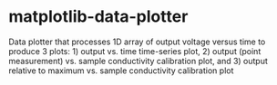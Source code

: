 # matplotlib-data-plotter
Data plotter that processes 1D array of output voltage versus time to produce 3 plots: 1) output vs. time time-series plot, 2) output (point measurement) vs. sample conductivity calibration plot, and 3) output relative to maximum vs. sample conductivity calibration plot
